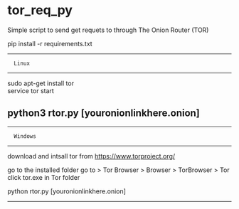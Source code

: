 # tor_req_py
Simple script to send get requets to through The Onion Router (TOR)   


pip install -r requirements.txt   

--------------------   
      Linux         
--------------------   
sudo apt-get install tor   
service tor start   
   
python3 rtor.py [youronionlinkhere.onion]   
--------------------   


--------------------   
      Windows       
--------------------   
download and intsall tor from https://www.torproject.org/   

go to the installed folder go to > Tor Browser > Browser > TorBrowser > Tor    
click tor.exe in Tor folder   

python rtor.py [youronionlinkhere.onion]   

--------------------   

